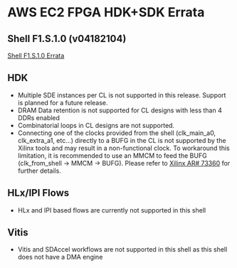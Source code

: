 
# AWS EC2 FPGA HDK+SDK Errata

## Shell F1.S.1.0 (v04182104)
[Shell F1.S.1.0 Errata](./hdk/docs/AWS_Shell_ERRATA.md)

## HDK
* Multiple SDE instances per CL is not supported in this release. Support is planned for a future release.
* DRAM Data retention is not supported for CL designs with less than 4 DDRs enabled
* Combinatorial loops in CL designs are not supported.  
* Connecting one of the clocks provided from the shell (clk_main_a0, clk_extra_a1, etc...) directly to a BUFG in the CL is not supported by the Xilinx tools and may result in a non-functional clock. To workaround this limitation, it is recommended to use an MMCM to feed the BUFG (clk_from_shell -> MMCM -> BUFG). Please refer to [Xilinx AR# 73360](https://www.xilinx.com/support/answers/73360.html) for further details.

## HLx/IPI Flows
* HLx and IPI based flows are currently not supported in this shell

## Vitis
* Vitis and SDAccel workflows are not supported in this shell as this shell does not have a DMA engine
